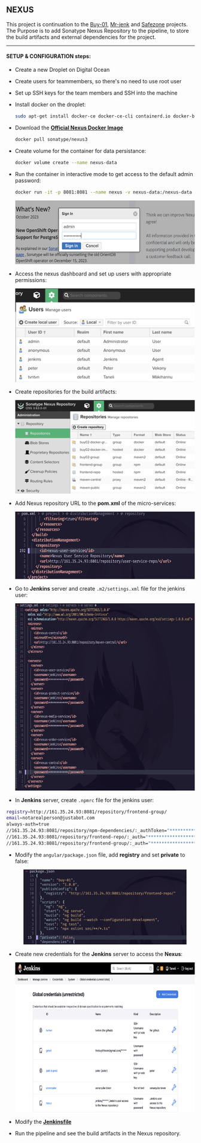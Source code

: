 ## NEXUS

This project is continuation to the
[Buy-01](https://github.com/peter.vekony/buy-01),
[Mr-jenk](https://github.com/peter.vekony/buy-01) and
[Safezone](https://github.com/peter.vekony/buy-01) projects. The Purpose is to
add Sonatype Nexus Repository to the pipeline, to store the build artifacts and
external dependencies for the project.

---

#### SETUP & CONFIGURATION steps:

- Create a new Droplet on Digital Ocean
- Create users for teammembers, so there's no need to use root user
- Set up SSH keys for the team members and SSH into the machine
- Install docker on the droplet:<br>
  ```bash
  sudo apt-get install docker-ce docker-ce-cli containerd.io docker-buildx-plugin docker-compose-plugin
  ```
- Download the
  [**Official Nexus Docker Image**](https://github.com/sonatype/docker-nexus3)<br>
  ```bash
  docker pull sonatype/nexus3
  ```
- Create volume for the container for data persistance:<br>
  ```bash
  docker volume create --name nexus-data
  ```
- Run the container in interactive mode to get access to the default admin
  password:<br>

  ```bash
  docker run -it -p 8081:8081 --name nexus -v nexus-data:/nexus-data sonatype/nexus3 /bin/bash
  ```

  <div align="center">
      <img src="./README_pics/admin_login.png" alt="admin login" width="auto" height="170"/>
  </div>

- Access the nexus dashboard and set up users with appropriate permissions:

  <div align="center">
      <img src="./README_pics/create_user.png" alt="create user" width="auto" height="250"/>
  </div>

- Create repositories for the build artifacts:

  <div align="center">
      <img src="./README_pics/create_repositories.png" alt="create repositories" width="auto" height="250"/>
  </div>

- Add Nexus repository URL to the **pom.xml** of the micro-services:

  <div align="center">
      <img src="./README_pics/pom_xml.png" alt="admin login" width="auto" height="180"/>
  </div>

- Go to **Jenkins** server and create `.m2/settings.xml` file for the jenkins
  user:

  <div align="center">
      <img src="./README_pics/settings_xml.png" alt="settings.xml" width="auto" height="500"/>
  </div>

- In **Jenkins** server, create `.npmrc` file for the jenkins user:

```bash
registry=http://161.35.24.93:8081/repository/frontend-group/
email=notarealperson@justabot.com
always-auth=true
//161.35.24.93:8081/repository/npm-dependencies/:_authToken="****************************"
//161.35.24.93:8081/repository/frontend-repo/:_auth="****************************"
//161.35.24.93:8081/repository/frontend-group/:_auth="****************************"
```

- Modify the `angular/package.json` file, add **registry** and set **private**
  to false:

  <div align="center">
      <img src="./README_pics/package_json.png" alt="package.json" width="auto" height="200"/>
  </div>

- Create new credentials for the **Jenkins** server to access the **Nexus**:

  <div align="center">
      <img src="./README_pics/jenk_crendentials.png" alt="jenk crendentials" width="auto" height="400"/>
  </div>

- Modify the [**Jenkinsfile**](Jenkinsfile)

- Run the pipeline and see the build artifacts in the Nexus repository.
